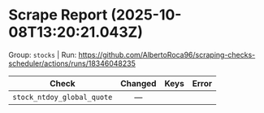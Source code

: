 # Scrape Report (2025-10-08T13:20:21.043Z)

Group: `stocks`  |  Run: https://github.com/AlbertoRoca96/scraping-checks-scheduler/actions/runs/18346048235

| Check | Changed | Keys | Error |
|---|:---:|:--|:--|
| `stock_ntdoy_global_quote` | — |  |  |
